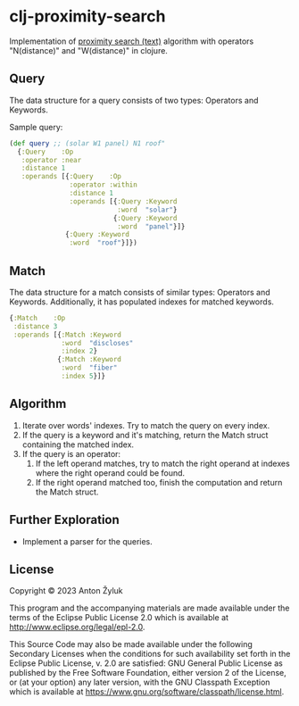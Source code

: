 # clj-proximity-search

Implementation of [proximity search (text)](https://en.wikipedia.org/wiki/Proximity_search_(text)) algorithm with operators "N(distance)" and "W(distance)" in clojure.


## Query

The data structure for a query consists of two types: Operators and Keywords.

Sample query:

```clojure
(def query ;; (solar W1 panel) N1 roof"
  {:Query    :Op
   :operator :near
   :distance 1
   :operands [{:Query    :Op
               :operator :within
               :distance 1
               :operands [{:Query :Keyword
                           :word  "solar"}
                          {:Query :Keyword
                           :word  "panel"}]}
              {:Query :Keyword
               :word  "roof"}]})
```

## Match

The data structure for a match consists of similar types: Operators and Keywords.
Additionally, it has populated indexes for matched keywords.

```clojure
{:Match    :Op
 :distance 3
 :operands [{:Match :Keyword
             :word  "discloses"
             :index 2}
            {:Match :Keyword
             :word  "fiber"
             :index 5}]}
```

## Algorithm

1. Iterate over words' indexes. Try to match the query on every index.
2. If the query is a keyword and it's matching, return the Match struct containing the matched index.
3. If the query is an operator:
   1. If the left operand matches, try to match the right operand at indexes where the right operand could be found.
   2. If the right operand matched too, finish the computation and return the Match struct.

## Further Exploration

* Implement a parser for the queries.

## License

Copyright © 2023 Anton Žyluk

This program and the accompanying materials are made available under the
terms of the Eclipse Public License 2.0 which is available at
http://www.eclipse.org/legal/epl-2.0.

This Source Code may also be made available under the following Secondary
Licenses when the conditions for such availability set forth in the Eclipse
Public License, v. 2.0 are satisfied: GNU General Public License as published by
the Free Software Foundation, either version 2 of the License, or (at your
option) any later version, with the GNU Classpath Exception which is available
at https://www.gnu.org/software/classpath/license.html.
